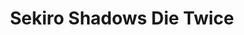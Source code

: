 ---
layout: page
title: Sekiro Shadows Die Twice
img: assets/img/games/sekiro.png
importance: 2
category: games
redirect: https://www.sekirothegame.com/
---